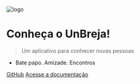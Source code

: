 
![logo](_media/icon.svg)

# Conheça o UnBreja!

> Um aplicativo para conhecer novas pessoas

- Bate papo. Amizade. Encontros


[GitHub](https://github.com/UnBArqDsw2024-1/2024.1_G8_UnBreja)
[Acesse a documentação](#unbreja)